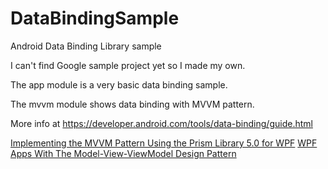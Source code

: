 # DataBindingSample
Android Data Binding Library sample

I can't find Google sample project yet so I made my own.

The app module is a very basic data binding sample.

The mvvm module shows data binding with MVVM pattern.

More info at https://developer.android.com/tools/data-binding/guide.html

[Implementing the MVVM Pattern Using the Prism Library 5.0 for WPF](https://msdn.microsoft.com/en-us/library/gg405484%28v=pandp.40%29.aspx)
[WPF Apps With The Model-View-ViewModel Design Pattern](https://msdn.microsoft.com/en-us/magazine/dd419663.aspx)
